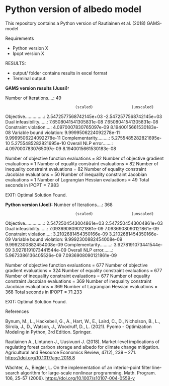 # Python version of albedo model

This repository contains a Python version of Rautiainen et al. (2018) GAMS-model

Requirements
- Python version X
- Ipopt version X

RESULTS:
- output/ folder contains results in excel format
- Terminal output:

**GAMS version results (Jussi):**

Number of Iterations....: 49

                                   (scaled)                 (unscaled)
Objective...............:   2.5472577568742145e+03   -2.5472577568742145e+03
Dual infeasibility......:   7.6508041541305831e-08    7.6508041541305831e-08
Constraint violation....:   4.0970007830765097e-09    8.1940015661530183e-08
Variable bound violation:   9.9999506224092278e-11    9.9999506224092278e-11
Complementarity.........:   5.2755485282821695e-10    5.2755485282821695e-10
Overall NLP error.......:   4.0970007830765097e-09    8.1940015661530183e-08


Number of objective function evaluations             = 82
Number of objective gradient evaluations             = 1
Number of equality constraint evaluations            = 82
Number of inequality constraint evaluations          = 82
Number of equality constraint Jacobian evaluations   = 50
Number of inequality constraint Jacobian evaluations = 1
Number of Lagrangian Hessian evaluations             = 49
Total seconds in IPOPT                               = 7.983

EXIT: Optimal Solution Found.



**Python version (Joel):**
Number of Iterations....: 368

                                   (scaled)                 (unscaled)
Objective...............:   2.5472504543004861e+03    2.5472504543004861e+03
Dual infeasibility......:   7.0936908090121861e-09    7.0936908090121861e-09
Constraint violation....:   3.2102681454350166e-09    3.2102681454350166e-09
Variable bound violation:   9.9992300882454008e-09    9.9992300882454008e-09
Complementarity.........:   3.9278191073441544e-09    3.9278191073441544e-09
Overall NLP error.......:   5.9673386136405526e-09    7.0936908090121861e-09


Number of objective function evaluations             = 677
Number of objective gradient evaluations             = 324
Number of equality constraint evaluations            = 677
Number of inequality constraint evaluations          = 677
Number of equality constraint Jacobian evaluations   = 369
Number of inequality constraint Jacobian evaluations = 369
Number of Lagrangian Hessian evaluations             = 368
Total seconds in IPOPT                               = 71.233

EXIT: Optimal Solution Found.


References

Bynum, M., L., Hackebeil, G., A., Hart, W., E., Laird, C., D., Nicholson, B., L., Siirola, J., D., 
Watson, J., Woodruff, D., L. (2021). Pyomo - Optimization Modeling in Python, 3rd Edition. 
Springer.

Rautiainen A., Lintunen J., Uusivuori J. (2018). Market-level implications of regulating forest 
carbon storage and albedo for climate change mitigation. Agricultural and Resource 
Economics Review, 47(2), 239 – 271. https://doi.org/10.1017/age.2018.8

Wächter, A., Biegler, L. On the implementation of an interior-point filter line-search 
algorithm for large-scale nonlinear programming. Math. Program. 106, 25–57 (2006). 
https://doi.org/10.1007/s10107-004-0559-y
